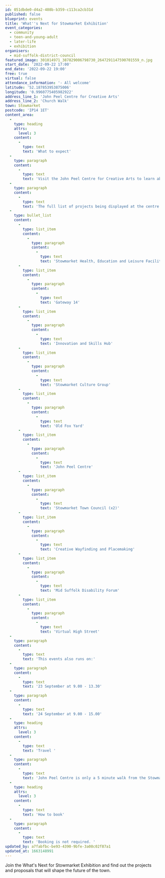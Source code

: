 ```yaml
---
id: 051dbde0-d4a2-408b-b359-c113ca2cb31d
published: false
blueprint: events
title: 'What''s Next for Stowmarket Exhibition'
event_categories:
  - community
  - teen-and-young-adult
  - later-life
  - exhibition
organisers:
  - mid-suffolk-district-council
featured_image: 301014971_387829006798730_2647291147590701559_n.jpg
start_date: '2022-09-22 17:00'
end_date: '2022-09-22 19:00'
free: true
virtual: false
attendance_information: '- All welcome'
latitude: '52.187853953875006'
longitude: '0.9960775405982922'
address_line_1: 'John Peel Centre for Creative Arts'
address_line_2: 'Church Walk'
town: Stowmarket
postcode: 'IP14 1ET'
content_area:
  -
    type: heading
    attrs:
      level: 3
    content:
      -
        type: text
        text: 'What to expect'
  -
    type: paragraph
    content:
      -
        type: text
        text: 'Visit the John Peel Centre for Creative Arts to learn about the future projects and proposals for Stowmarket. Get involved in conversations and find out more about the upcoming plans. '
  -
    type: paragraph
    content:
      -
        type: text
        text: 'The full list of projects being displayed at the centre are:'
  -
    type: bullet_list
    content:
      -
        type: list_item
        content:
          -
            type: paragraph
            content:
              -
                type: text
                text: 'Stowmarket Health, Education and Leisure Facilities'
      -
        type: list_item
        content:
          -
            type: paragraph
            content:
              -
                type: text
                text: 'Gateway 14'
      -
        type: list_item
        content:
          -
            type: paragraph
            content:
              -
                type: text
                text: 'Innovation and Skills Hub'
      -
        type: list_item
        content:
          -
            type: paragraph
            content:
              -
                type: text
                text: 'Stowmarket Culture Group'
      -
        type: list_item
        content:
          -
            type: paragraph
            content:
              -
                type: text
                text: 'Old Fox Yard'
      -
        type: list_item
        content:
          -
            type: paragraph
            content:
              -
                type: text
                text: 'John Peel Centre'
      -
        type: list_item
        content:
          -
            type: paragraph
            content:
              -
                type: text
                text: 'Stowmarket Town Council (x2)'
      -
        type: list_item
        content:
          -
            type: paragraph
            content:
              -
                type: text
                text: 'Creative Wayfinding and Placemaking'
      -
        type: list_item
        content:
          -
            type: paragraph
            content:
              -
                type: text
                text: 'Mid Suffolk Disability Forum'
      -
        type: list_item
        content:
          -
            type: paragraph
            content:
              -
                type: text
                text: 'Virtual High Street'
  -
    type: paragraph
    content:
      -
        type: text
        text: 'This events also runs on:'
  -
    type: paragraph
    content:
      -
        type: text
        text: '23 September at 9.00 - 13.30'
  -
    type: paragraph
    content:
      -
        type: text
        text: '24 September at 9.00 - 15.00'
  -
    type: heading
    attrs:
      level: 3
    content:
      -
        type: text
        text: 'Travel '
  -
    type: paragraph
    content:
      -
        type: text
        text: 'John Peel Centre is only a 5 minute walk from the Stowmarket train Station and a 5 minute walk from the Union Street Long Stay Car Park. '
  -
    type: heading
    attrs:
      level: 3
    content:
      -
        type: text
        text: 'How to book'
  -
    type: paragraph
    content:
      -
        type: text
        text: 'Booking is not required. '
updated_by: a7fabfbc-be93-4390-9bfe-3a08c02f87a1
updated_at: 1663148991
---
```

Join the What's Next for Stowmarket Exhibition and find out the projects and proposals that will shape the future of the town.
